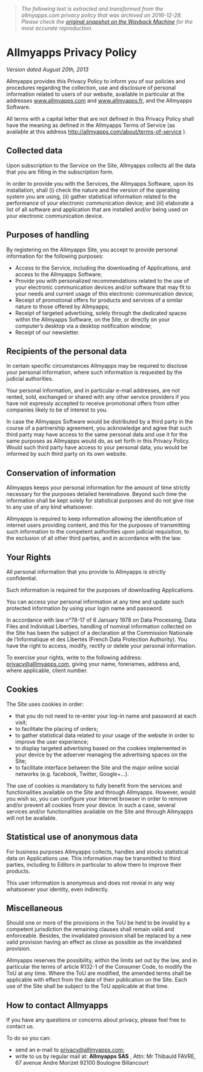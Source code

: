 > *The following text is extracted and transformed from the allmyapps.com privacy policy that was archived on 2016-12-28. Please check the [original snapshot on the Wayback Machine](https://web.archive.org/web/20161228162147id_/http%3A//allmyapps.com/about/privacy-policy) for the most accurate reproduction.*

# Allmyapps Privacy Policy

_Version dated August 20th, 2013_

Allmyapps provides this Privacy Policy to inform you of our policies and procedures regarding the collection, use and disclosure of personal information related to users of our website, available in particular at the addresses www.allmyapps.com and www.allmyapps.fr, and the Allmyapps Software.

All terms with a capital letter that are not defined in this Privacy Policy shall have the meaning as defined in the Allmyapps Terms of Service (as available at this address <http://allmyapps.com/about/terms-of-service> ).

## Collected data

Upon subscription to the Service on the Site, Allmyapps collects all the data that you are filling in the subscription form.

In order to provide you with the Services, the Allmyapps Software, upon its installation, shall (i) check the nature and the version of the operating system you are using, (ii) gather statistical information related to the performance of your electronic communication device; and (iii) elaborate a list of all software and application that are installed and/or being used on your electronic communication device.

## Purposes of handling

By registering on the Allmyapps Site, you accept to provide personal information for the following purposes:

  * Access to the Service, including the downloading of Applications, and access to the Allmyapps Software;
  * Provide you with personalized recommendations related to the use of your electronic communication devices and/or software that may fit to your needs and current usage of this electronic communication device;
  * Receipt of promotional offers for products and services of a similar nature to those offered by Allmyapps;
  * Receipt of targeted advertising, solely through the dedicated spaces within the Allmyapps Software, on the Site, or directly on your computer’s desktop via a desktop notification window;
  * Receipt of our newsletter.



## Recipients of the personal data

In certain specific circumstances Allmyapps may be required to disclose your personal information, where such information is requested by the judicial authorities.

Your personal information, and in particular e-mail addresses, are not rented, sold, exchanged or shared with any other service providers if you have not expressly accepted to receive promotional offers from other companies likely to be of interest to you.

In case the Allmyapps Software would be distributed by a third party in the course of a partnership agreement, you acknowledge and agree that such third party may have access to the same personal data and use it for the same purposes as Allmyapps would do, as set forth in this Privacy Policy. Would such third party have access to your personal data, you would be informed by such third party on its own website.

## Conservation of information

Allmyapps keeps your personal information for the amount of time strictly necessary for the purposes detailed hereinabove. Beyond such time the information shall be kept solely for statistical purposes and do not give rise to any use of any kind whatsoever. 

Allmyapps is required to keep information allowing the identification of internet users providing content, and this for the purposes of transmitting such information to the competent authorities upon judicial requisition, to the exclusion of all other third parties, and in accordance with the law.

## Your Rights

All personal information that you provide to Allmyapps is strictly confidential.

Such information is required for the purposes of downloading Applications.

You can access your personal information at any time and update such protected information by using your login name and password.

In accordance with law n°78-17 of 6 January 1978 on Data Processing, Data Files and Individual Liberties, handling of nominal information collected on the Site has been the subject of a declaration at the Commission Nationale de l’Informatique et des Libertés (French Data Protection Authority). You have the right to access, modify, rectify or delete your personal information. 

To exercise your rights, write to the following address: [privacy@alllmyapps.com](mailto:privacy@alllmyapps.com), giving your name, forenames, address and, where applicable, client number.

## Cookies

The Site uses cookies in order:

  * that you do not need to re-enter your log-in name and password at each visit;
  * to facilitate the placing of orders;
  * to gather statistical data related to your usage of the website in order to improve the user experience;
  * to display targeted advertising based on the cookies implemented in your device by the adserver managing the advertising spaces on the Site;
  * to facilitate interface between the Site and the major online social networks (e.g. facebook, Twitter, Google+…).



The use of cookies is mandatory to fully benefit from the services and functionalities available on the Site and through Allmyapps. However, would you wish so, you can configure your Internet browser in order to remove and/or prevent all cookies from your device. In such a case, several services and/or functionalities available on the Site and through Allmyapps will not be available.

## Statistical use of anonymous data 

For business purposes Allmyapps collects, handles and stocks statistical data on Applications use. This information may be transmitted to third parties, including to Editors in particular to allow them to improve their products.

This user information is anonymous and does not reveal in any way whatsoever your identity, even indirectly.

## Miscellaneous

Should one or more of the provisions in the ToU be held to be invalid by a competent jurisdiction the remaining clauses shall remain valid and enforceable. Besides, the invalidated provision shall be replaced by a new valid provision having an effect as close as possible as the invalidated provision.

Allmyapps reserves the possibility, within the limits set out by the law, and in particular the terms of article R132-1 of the Consumer Code, to modify the ToU at any time. Where the ToU are modified, the amended terms shall be applicable with effect from the date of their publication on the Site. Each use of the Site shall be subject to the ToU applicable at that time.

## How to contact Allmyapps

If you have any questions or concerns about privacy, please feel free to contact us.

To do so you can:

  * send an e-mail to [privacy@alllmyapps.com](mailto:privacy@alllmyapps.com);
  * write to us by regular mail at: **Allmyapps SAS** , Attn: Mr Thibauld FAVRE, 67 avenue Andre Morizet 92100 Boulogne Billancourt


